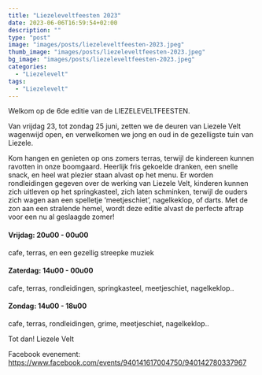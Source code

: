 ```yaml
---
title: "Liezeleveltfeesten 2023"
date: 2023-06-06T16:59:54+02:00
description: ""
type: "post"
image: "images/posts/liezeleveltfeesten-2023.jpeg"
thumb_image: "images/posts/liezeleveltfeesten-2023.jpeg"
bg_image: "images/posts/liezeleveltfeesten-2023.jpeg"
categories:
  - "Liezelevelt"
tags:
  - "Liezelevelt"
---
```

Welkom op de 6de editie van de LIEZELEVELTFEESTEN.

Van vrijdag 23, tot zondag 25 juni, zetten we de deuren van Liezele Velt wagenwijd open, en verwelkomen we jong en oud in de gezelligste tuin van Liezele.

Kom hangen en genieten op ons zomers terras, terwijl de kindereen kunnen ravotten in onze boomgaard. Heerlijk fris gekoelde dranken, een snelle snack, en heel wat plezier staan alvast op het menu. Er worden rondleidingen gegeven over de werking van Liezele Velt, kinderen kunnen zich uitleven op het springkasteel, zich laten schminken, terwijl de ouders zich wagen aan een spelletje ‘meetjeschiet’, nagelkeklop, of darts. Met de zon aan een stralende hemel, wordt deze editie alvast de perfecte aftrap voor een nu al geslaagde zomer!

#### Vrijdag: 20u00 - 00u00
cafe, terras, en een gezellig streepke muziek

#### Zaterdag: 14u00 - 00u00
cafe, terras, rondleidingen, springkasteel, meetjeschiet, nagelkeklop..

#### Zondag: 14u00 - 18u00
cafe, terras, rondleidingen, grime, meetjeschiet, nagelkeklop..

Tot dan!
Liezele Velt


Facebook evenement: https://www.facebook.com/events/940141617004750/940142780337967



